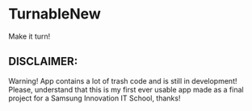 # TurnableNew
Make it turn!
## DISCLAIMER:
Warning! App contains a lot of trash code and is still in development!
Please, understand that this is my first ever usable app made as a final project for a Samsung Innovation IT School, thanks!
